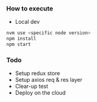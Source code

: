 ### How to execute
- Local dev
```bash
nvm use <specific node version>
npm install
npm start
```

### Todo
- Setup redux store
- Setup axios req & res layer
- Clear-up test 
- Deploy on the cloud
